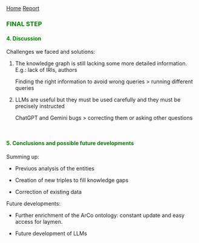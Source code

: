 <div class="topnav">
  <a class="active" href="https://capa46.github.io/project/">Home</a>
  <a class="active" href="https://capa46.github.io/project/another-page.html">Report</a>
</div>


<h3 style="color:green ;">FINAL STEP</h3>


<a name="cc-anchor"></a>
<h4 style="color:green ;">4. Discussion</h4>

Challenges we faced and solutions:

 1. The knowledge graph is still lacking some more detailed information. E.g.: lack of IRIs, authors

    Finding the right information to avoid wrong queries > running different queries

 2. LLMs are useful but they must be used carefully and they must be precisely instructed
  
    ChatGPT and Gemini bugs > correcting them or asking other questions 
  

  
<div style="margin-top: 50px;"></div> 


<a name="m-anchor"></a>
<h4 style="color:green ;">5. Conclusions and possible future developments</h4>

Summing up: 

- Previuos analysis of the entities 

- Creation of new triples to fill knowledge gaps 

- Correction of existing data

 Future developments:  

- Further enrichment of the ArCo ontology: constant update and easy access for laymen.
  
- Future development of LLMs 




